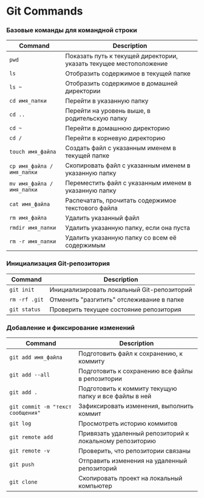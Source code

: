 # Git Commands



### Базовые команды для командной строки


|              Command       |                                Description                        |
|----------------------------|-------------------------------------------------------------------|
| `pwd`                      | Показать путь к текущей директории, указать текущее местоположение|
| `ls`                       | Отобразить содержимое в текущей папке                             |
| `ls ~`                     | Отобразить содержимое в домашней директории                       |
| `cd имя_папки`             | Перейти в указанную папку                                         |
| `cd ..`                    | Перейти на уровень выше, в родительскую папку                     |
| `cd ~`                     | Перейти в домашнюю директорию                                     |
| `cd /`                     | Перейти в корневую директорию                                     |
| `touch имя_файла`          | Создать файл с указанным именем в текущей папке                   |
| `cp имя_файла /имя_папки`  | Скопировать файл с указанным именем в указанную папку             |
| `mv имя_файла /имя_папки`  | Переместить файл с указанным именем в указанную папку             |
| `cat имя_файла`            | Распечатать, прочитать содержимое текстового файла                |
| `rm имя_файла`             | Удалить указанный файл                                            |
| `rmdir имя_папки`          | Удалить указанную папку, если она пуста                           |
| `rm -r имя_папки`          | Удалить указанную папку со всем её содержимым                     |


### Инициализация Git-репозитория


    
|                  Command      |                       Description                       |
|-------------------------------|---------------------------------------------------------|
| `git init`                    | Инициализировать локальный Git-репозиторий              |
| `rm -rf .git`                 | Отменить "разгитить" отслеживание в папке               |
| `git status`                  | Проверить текущее состояние репозитория                 |



### Добавление и фиксирование изменений



|                  Command             |                      Description                        |
|--------------------------------------|---------------------------------------------------------|
| `git add имя_файла`                  | Подготовить файл к сохранению, к коммиту                |
| `git add --all`                      | Подготовить к сохранению все файлы в репозитории        |
| `git add .`                          | Подготовить к коммиту текущую папку и все файлы в ней   |
| `git commit -m "текст сообщения"`    | Зафиксировать изменения, выполнить коммит               |
| `git log`                            | Просмотреть историю коммитов                            |
| `git remote add`                     | Привязать удаленный репозиторий к локальному репозиторию|
| `git remote -v`                      | Проверить, что репозитории связаны                      |
| `git push`                           | Отправить изменения на удаленный репозиторий            |
| `git clone`                          | Скопировать проект на локальный компьютер               |





